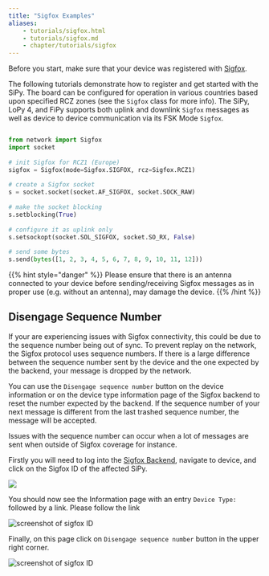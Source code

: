 ```yaml
---
title: "Sigfox Examples"
aliases:
    - tutorials/sigfox.html
    - tutorials/sigfox.md
    - chapter/tutorials/sigfox
---
```


Before you start, make sure that your device was registered with [Sigfox](/gettingstarted/registration/sigfox).

The following tutorials demonstrate how to register and get started with the SiPy. The board can be configured for operation in various countries based upon specified RCZ zones (see the `Sigfox` class for more info). The SiPy, LoPy 4, and FiPy supports both uplink and downlink `Sigfox` messages as well as device to device communication via its FSK Mode `Sigfox`.

```python

from network import Sigfox
import socket
​
# init Sigfox for RCZ1 (Europe)
sigfox = Sigfox(mode=Sigfox.SIGFOX, rcz=Sigfox.RCZ1)
​
# create a Sigfox socket
s = socket.socket(socket.AF_SIGFOX, socket.SOCK_RAW)
​
# make the socket blocking
s.setblocking(True)
​
# configure it as uplink only
s.setsockopt(socket.SOL_SIGFOX, socket.SO_RX, False)
​
# send some bytes
s.send(bytes([1, 2, 3, 4, 5, 6, 7, 8, 9, 10, 11, 12]))
```

{{% hint style="danger" %}}
Please ensure that there is an antenna connected to your device before sending/receiving Sigfox messages as in proper use (e.g. without an antenna), may damage the device.
{{% /hint %}}

## Disengage Sequence Number

If your are experiencing issues with Sigfox connectivity, this could be due to the sequence number being out of sync. To prevent replay on the network, the Sigfox protocol uses sequence numbers. If there is a large difference between the sequence number sent by the device and the one expected by the backend, your message is dropped by the network.

You can use the `Disengage sequence number` button on the device information or on the device type information page of the Sigfox backend to reset the number expected by the backend. If the sequence number of your next message is different from the last trashed sequence number, the message will be accepted.

Issues with the sequence number can occur when a lot of messages are sent when outside of Sigfox coverage for instance.

Firstly you will need to log into the [Sigfox Backend](https://backend.sigfox.com), navigate to device, and click on the Sigfox ID of the affected SiPy.

![](/gitbook/assets/seq_dis_1-1.png)

You should now see the Information page with an entry `Device Type:` followed by a link. Please follow the link

![screenshot of sigfox ID](/gitbook/assets/seq_dis_2%20%281%29.png)

Finally, on this page click on `Disengage sequence number` button in the upper right corner.

![screenshot of sigfox ID](/gitbook/assets/seq_dis_3.png)
